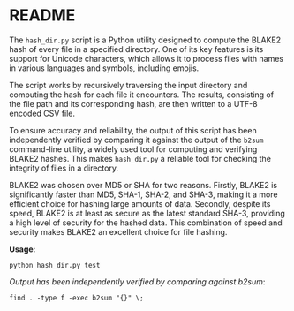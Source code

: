 README
=========

The `hash_dir.py` script is a Python utility designed to compute the BLAKE2 hash of every file in a specified directory. One of its key features is its support for Unicode characters, which allows it to process files with names in various languages and symbols, including emojis.

The script works by recursively traversing the input directory and computing the hash for each file it encounters. The results, consisting of the file path and its corresponding hash, are then written to a UTF-8 encoded CSV file.

To ensure accuracy and reliability, the output of this script has been independently verified by comparing it against the output of the `b2sum` command-line utility, a widely used tool for computing and verifying BLAKE2 hashes. This makes `hash_dir.py` a reliable tool for checking the integrity of files in a directory.

BLAKE2 was chosen over MD5 or SHA for two reasons. Firstly, BLAKE2 is significantly faster than MD5, SHA-1, SHA-2, and SHA-3, making it a more efficient choice for hashing large amounts of data. Secondly, despite its speed, BLAKE2 is at least as secure as the latest standard SHA-3, providing a high level of security for the hashed data. This combination of speed and security makes BLAKE2 an excellent choice for file hashing.

**Usage**:

```
python hash_dir.py test
```

*Output has been independently verified by comparing against b2sum*:

```
find . -type f -exec b2sum "{}" \;
```
